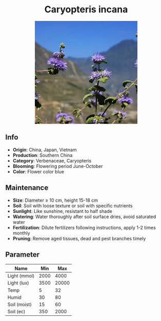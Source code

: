<h1 align='center'>Caryopteris incana</h1>
<p align="center">
    <img 
        align='center'
        width='320'
        src="../images/caryopteris incana.png" 
        alt='Caryopteris incana' />
</p>

## Info

 - **Origin**: China, Japan, Vietnam
 - **Production**: Southern China
 - **Category**: Verbenaceae, Caryopteris
 - **Blooming**: Flowering period June-October
 - **Color**: Flower color blue

## Maintenance

 - **Size**: Diameter ≥ 10 cm, height 15-18 cm
 - **Soil**: Soil with loose texture or soil with specific nutrients
 - **Sunlight**: Like sunshine, resistant to half shade
 - **Watering**: Water thoroughly after soil surface dries, avoid saturated water
 - **Fertilization**: Dilute fertilizers following instructions, apply 1-2 times monthly
 - **Pruning**: Remove aged tissues, dead and pest branches timely

## Parameter

| Name         | Min  | Max   |
|--------------|------|-------|
| Light (mmol) | 2000 | 4000  |
| Light (lux)  | 3500 | 20000 |
| Temp         | 5    | 32    |
| Humid        | 30   | 80    |
| Soil (moist) | 15   | 60    |
| Soil (ec)    | 350  | 2000  |